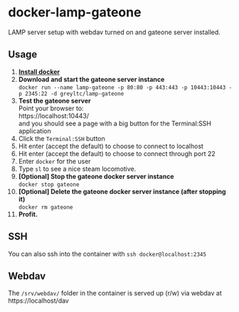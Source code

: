 # docker-lamp-gateone
LAMP server setup with webdav turned on and gateone server installed.

## Usage

1. [**Install docker**](https://docs.docker.com/installation/)
1. **Download and start the gateone server instance**  
`docker run --name lamp-gateone -p 80:80 -p 443:443 -p 10443:10443 -p 2345:22 -d greyltc/lamp-gateone`
1. **Test the gateone server**  
Point your browser to:  
https://localhost:10443/  
and you should see a page with a big button for the Terminal:SSH application  
1. Click the `Terminal:SSH` button
1. Hit enter (accept the default) to choose to connect to localhost
1. Hit enter (accept the default) to choose to connect through port 22
1. Enter `docker` for the user
1. Type `sl` to see a nice steam locomotive.
1. **[Optional] Stop the gateone docker server instance**  
`docker stop gateone`
1. **[Optional] Delete the gateone docker server instance (after stopping it)**  
`docker rm gateone`
1. **Profit.**

## SSH
You can also ssh into the container with `ssh docker@localhost:2345`

## Webdav
The `/srv/webdav/` folder in the container is served up (r/w) via webdav at https://localhost/dav
